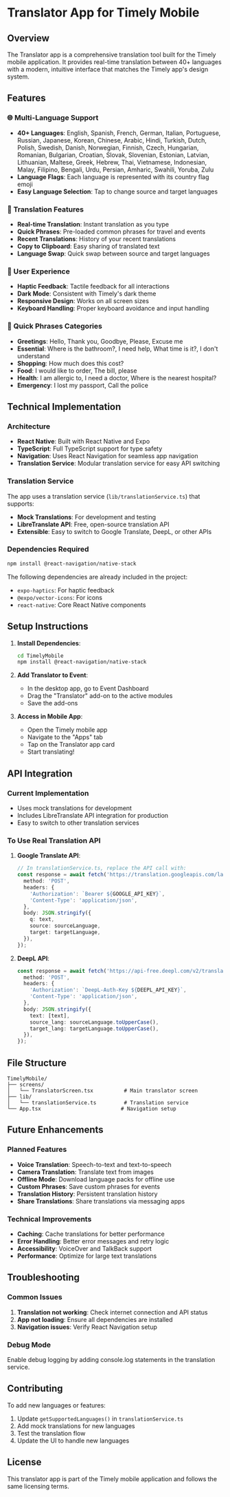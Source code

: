 # Translator App for Timely Mobile

## Overview
The Translator app is a comprehensive translation tool built for the Timely mobile application. It provides real-time translation between 40+ languages with a modern, intuitive interface that matches the Timely app's design system.

## Features

### 🌐 Multi-Language Support
- **40+ Languages**: English, Spanish, French, German, Italian, Portuguese, Russian, Japanese, Korean, Chinese, Arabic, Hindi, Turkish, Dutch, Polish, Swedish, Danish, Norwegian, Finnish, Czech, Hungarian, Romanian, Bulgarian, Croatian, Slovak, Slovenian, Estonian, Latvian, Lithuanian, Maltese, Greek, Hebrew, Thai, Vietnamese, Indonesian, Malay, Filipino, Bengali, Urdu, Persian, Amharic, Swahili, Yoruba, Zulu
- **Language Flags**: Each language is represented with its country flag emoji
- **Easy Language Selection**: Tap to change source and target languages

### 💬 Translation Features
- **Real-time Translation**: Instant translation as you type
- **Quick Phrases**: Pre-loaded common phrases for travel and events
- **Recent Translations**: History of your recent translations
- **Copy to Clipboard**: Easy sharing of translated text
- **Language Swap**: Quick swap between source and target languages

### 🎨 User Experience
- **Haptic Feedback**: Tactile feedback for all interactions
- **Dark Mode**: Consistent with Timely's dark theme
- **Responsive Design**: Works on all screen sizes
- **Keyboard Handling**: Proper keyboard avoidance and input handling

### 📱 Quick Phrases Categories
- **Greetings**: Hello, Thank you, Goodbye, Please, Excuse me
- **Essential**: Where is the bathroom?, I need help, What time is it?, I don't understand
- **Shopping**: How much does this cost?
- **Food**: I would like to order, The bill, please
- **Health**: I am allergic to, I need a doctor, Where is the nearest hospital?
- **Emergency**: I lost my passport, Call the police

## Technical Implementation

### Architecture
- **React Native**: Built with React Native and Expo
- **TypeScript**: Full TypeScript support for type safety
- **Navigation**: Uses React Navigation for seamless app navigation
- **Translation Service**: Modular translation service for easy API switching

### Translation Service
The app uses a translation service (`lib/translationService.ts`) that supports:
- **Mock Translations**: For development and testing
- **LibreTranslate API**: Free, open-source translation API
- **Extensible**: Easy to switch to Google Translate, DeepL, or other APIs

### Dependencies Required
```bash
npm install @react-navigation/native-stack
```

The following dependencies are already included in the project:
- `expo-haptics`: For haptic feedback
- `@expo/vector-icons`: For icons
- `react-native`: Core React Native components

## Setup Instructions

1. **Install Dependencies**:
   ```bash
   cd TimelyMobile
   npm install @react-navigation/native-stack
   ```

2. **Add Translator to Event**:
   - In the desktop app, go to Event Dashboard
   - Drag the "Translator" add-on to the active modules
   - Save the add-ons

3. **Access in Mobile App**:
   - Open the Timely mobile app
   - Navigate to the "Apps" tab
   - Tap on the Translator app card
   - Start translating!

## API Integration

### Current Implementation
- Uses mock translations for development
- Includes LibreTranslate API integration for production
- Easy to switch to other translation services

### To Use Real Translation API
1. **Google Translate API**:
   ```typescript
   // In translationService.ts, replace the API call with:
   const response = await fetch('https://translation.googleapis.com/language/translate/v2', {
     method: 'POST',
     headers: {
       'Authorization': `Bearer ${GOOGLE_API_KEY}`,
       'Content-Type': 'application/json',
     },
     body: JSON.stringify({
       q: text,
       source: sourceLanguage,
       target: targetLanguage,
     }),
   });
   ```

2. **DeepL API**:
   ```typescript
   const response = await fetch('https://api-free.deepl.com/v2/translate', {
     method: 'POST',
     headers: {
       'Authorization': `DeepL-Auth-Key ${DEEPL_API_KEY}`,
       'Content-Type': 'application/json',
     },
     body: JSON.stringify({
       text: [text],
       source_lang: sourceLanguage.toUpperCase(),
       target_lang: targetLanguage.toUpperCase(),
     }),
   });
   ```

## File Structure
```
TimelyMobile/
├── screens/
│   └── TranslatorScreen.tsx          # Main translator screen
├── lib/
│   └── translationService.ts         # Translation service
└── App.tsx                          # Navigation setup
```

## Future Enhancements

### Planned Features
- **Voice Translation**: Speech-to-text and text-to-speech
- **Camera Translation**: Translate text from images
- **Offline Mode**: Download language packs for offline use
- **Custom Phrases**: Save custom phrases for events
- **Translation History**: Persistent translation history
- **Share Translations**: Share translations via messaging apps

### Technical Improvements
- **Caching**: Cache translations for better performance
- **Error Handling**: Better error messages and retry logic
- **Accessibility**: VoiceOver and TalkBack support
- **Performance**: Optimize for large text translations

## Troubleshooting

### Common Issues
1. **Translation not working**: Check internet connection and API status
2. **App not loading**: Ensure all dependencies are installed
3. **Navigation issues**: Verify React Navigation setup

### Debug Mode
Enable debug logging by adding console.log statements in the translation service.

## Contributing
To add new languages or features:
1. Update `getSupportedLanguages()` in `translationService.ts`
2. Add mock translations for new languages
3. Test the translation flow
4. Update the UI to handle new languages

## License
This translator app is part of the Timely mobile application and follows the same licensing terms. 
